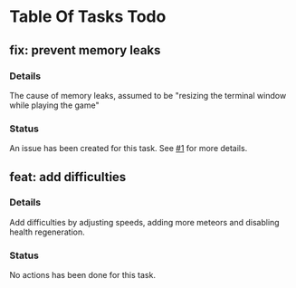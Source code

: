 # Table Of Tasks Todo

## fix: prevent memory leaks

### Details

The cause of memory leaks, assumed to be "resizing the terminal window while playing the game"

### Status

An issue has been created for this task. See [#1](https://github.com/ashkanfeyzollahi/meteormayhem/issues/1) for more details.

## feat: add difficulties

### Details

Add difficulties by adjusting speeds, adding more meteors and disabling health regeneration.

### Status

No actions has been done for this task.